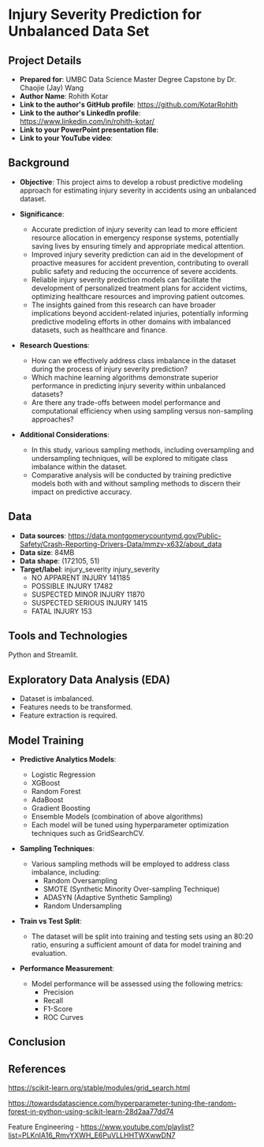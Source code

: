 # Injury Severity Prediction for Unbalanced Data Set

## Project Details

- **Prepared for**: UMBC Data Science Master Degree Capstone by Dr. Chaojie (Jay) Wang
- **Author Name**: Rohith Kotar
- **Link to the author's GitHub profile**: https://github.com/KotarRohith
- **Link to the author's LinkedIn profile**: https://www.linkedin.com/in/rohith-kotar/
- **Link to your PowerPoint presentation file**: 
- **Link to your YouTube video**: 

## Background

- **Objective**: This project aims to develop a robust predictive modeling approach for estimating injury severity in accidents using an unbalanced dataset.
- **Significance**:
   - Accurate prediction of injury severity can lead to more efficient resource allocation in emergency response systems, potentially saving lives by ensuring            timely and appropriate medical attention.
    - Improved injury severity prediction can aid in the development of proactive measures for accident prevention, contributing to overall public safety and             reducing the occurrence of severe accidents.
    - Reliable injury severity prediction models can facilitate the development of personalized treatment plans for accident victims, optimizing healthcare               resources and improving patient outcomes.
    - The insights gained from this research can have broader implications beyond accident-related injuries, potentially informing predictive modeling efforts in         other domains with imbalanced datasets, such as healthcare and finance.

- **Research Questions**: 
  - How can we effectively address class imbalance in the dataset during the process of injury severity prediction?
  - Which machine learning algorithms demonstrate superior performance in predicting injury severity within unbalanced datasets?
  - Are there any trade-offs between model performance and computational efficiency when using sampling versus non-sampling approaches?
- **Additional Considerations**: 
  - In this study, various sampling methods, including oversampling and undersampling techniques, will be explored to mitigate class imbalance within the dataset.
  - Comparative analysis will be conducted by training predictive models both with and without sampling methods to discern their impact on predictive accuracy.

## Data

- **Data sources**: https://data.montgomerycountymd.gov/Public-Safety/Crash-Reporting-Drivers-Data/mmzv-x632/about_data
- **Data size**: 84MB
- **Data shape**: (172105, 51)
- **Target/label**: injury_severity
      injury_severity
     - NO APPARENT INJURY          141185
     - POSSIBLE INJURY              17482
     - SUSPECTED MINOR INJURY       11870
     - SUSPECTED SERIOUS INJURY      1415
     - FATAL INJURY                   153
## Tools and Technologies
   Python and Streamlit.
## Exploratory Data Analysis (EDA)
  - Dataset is imbalanced.
  - Features needs to be transformed.
  - Feature extraction is required.
## Model Training

- **Predictive Analytics Models**: 
  - Logistic Regression
  - XGBoost
  - Random Forest
  - AdaBoost
  - Gradient Boosting
  - Ensemble Models (combination of above algorithms)
  - Each model will be tuned using hyperparameter optimization techniques such as GridSearchCV.
  
- **Sampling Techniques**:
  - Various sampling methods will be employed to address class imbalance, including:
    - Random Oversampling
    - SMOTE (Synthetic Minority Over-sampling Technique)
    - ADASYN (Adaptive Synthetic Sampling)
    - Random Undersampling
- **Train vs Test Split**: 
  - The dataset will be split into training and testing sets using an 80:20 ratio, ensuring a sufficient amount of data for model training and evaluation.

- **Performance Measurement**: 
  - Model performance will be assessed using the following metrics:
    - Precision
    - Recall
    - F1-Score
    - ROC Curves
## Conclusion


## References

https://scikit-learn.org/stable/modules/grid_search.html

https://towardsdatascience.com/hyperparameter-tuning-the-random-forest-in-python-using-scikit-learn-28d2aa77dd74

Feature Engineering - https://www.youtube.com/playlist?list=PLKnIA16_RmvYXWH_E6PuVLLHHTWXwwDN7

